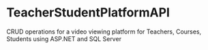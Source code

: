# TeacherStudentPlatformAPI
 CRUD operations  for a video viewing platform for Teachers, Courses, Students using ASP.NET and SQL Server
